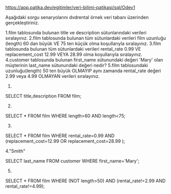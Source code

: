 https://app.patika.dev/egitimler/veri-bilimi-patikasi/sql/Odev1

Aşağıdaki sorgu senaryolarını dvdrental örnek veri tabanı üzerinden gerçekleştiriniz.

1.film tablosunda bulunan title ve description sütunlarındaki verileri sıralayınız.
2.film tablosunda bulunan tüm sütunlardaki verileri film uzunluğu (length) 60 dan büyük VE 75 ten küçük olma koşullarıyla sıralayınız.
3.film tablosunda bulunan tüm sütunlardaki verileri rental_rate 0.99 VE replacement_cost 12.99 VEYA 28.99 olma koşullarıyla sıralayınız.
4.customer tablosunda bulunan first_name sütunundaki değeri 'Mary' olan müşterinin last_name sütunundaki değeri nedir?
5.film tablosundaki uzunluğu(length) 50 ten büyük OLMAYIP aynı zamanda rental_rate değeri 2.99 veya 4.99 OLMAYAN verileri sıralayınız.

1.
SELECT title,description
FROM film;

2.
SELECT *
FROM film
WHERE length>60 AND length<75;

3.
SELECT *
FROM film
WHERE rental_rate=0.99 AND (replacement_cost=12.99 OR replacement_cost=28.99 );

4."Smith"

SELECT last_name
FROM customer
WHERE first_name='Mary';

5.
SELECT *
FROM film
WHERE (NOT length>50) AND (rental_rate!=2.99 AND rental_rate!=4.99);

